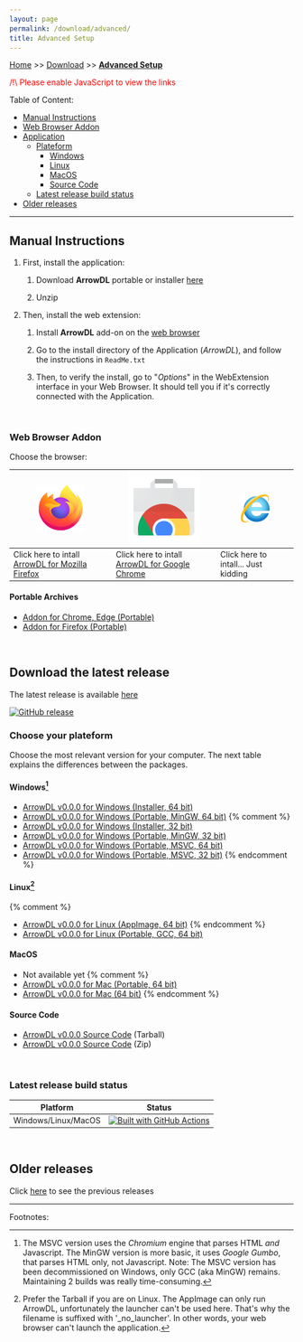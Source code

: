 ```yaml
---
layout: page
permalink: /download/advanced/
title: Advanced Setup
---
```


[Home](/) >> [Download](/download/) >> **[Advanced Setup](/download/advanced/)**

<noscript>    
<p style="color:red;">/!\ Please enable JavaScript to view the links</p>
</noscript>


Table of Content:

- [Manual Instructions](#install-instructions)
- [Web Browser Addon](#install-webextension)
- [Application](#download-application)
    - [Plateform](#download-plateform)
        - [Windows](#download-plateform-win32)
        - [Linux](#download-plateform-unix)
        - [MacOS](#download-plateform-macos)
        - [Source Code](#download-source)
    - [Latest release build status](#last-build-status)
- [Older releases](#older-releases)

---

## Manual Instructions<a name="install-instructions"></a>

1. First, install the application:

    1. Download **ArrowDL** portable or installer [here](#download-application)

    2. Unzip

2. Then, install the web extension:

    1. Install **ArrowDL** add-on on the [web browser](#install-webextension)

    2. Go to the install directory of the Application (*ArrowDL*), and follow the instructions in `ReadMe.txt`

    3. Then, to verify the install, go to "*Options*" in the WebExtension interface in your Web Browser. It should tell you if it's correctly connected with the Application. 

<br/>

### Web Browser Addon<a name="install-webextension"></a>

Choose the browser:

| ![logo](/assets/images/firefox.png) | ![logo](/assets/images/chrome.png) | ![logo](/assets/images/iexplorer.png) |
|-----------------------------------|----------------------------------|----------------------------------|
| Click here to intall [ArrowDL for Mozilla Firefox](https://addons.mozilla.org/en-US/firefox/addon/arrow-dl/ ) | Click here to intall [ArrowDL for Google Chrome](https://chrome.google.com/webstore/detail/arrow-dl/modofbhnhlagjmejdbalnijgncppjeio "https://chrome.google.com/webstore/detail/arrow-dl/modofbhnhlagjmejdbalnijgncppjeio") | Click here to intall... Just kidding |


#### Portable Archives

- <a href="https://github.com/setvisible/ArrowDL/releases/latest/" id="id_chromium">Addon for Chrome, Edge (Portable)</a>
- <a href="https://github.com/setvisible/ArrowDL/releases/latest/" id="id_firefox">Addon for Firefox (Portable)</a>


<br/>

## Download the latest release<a name="download-application"></a>

The latest release is available [here](https://github.com/setvisible/ArrowDL/releases/latest)

[![GitHub release](https://img.shields.io/github/v/release/setvisible/arrowdl.svg?style=for-the-badge)](https://github.com/setvisible/ArrowDL/releases/latest)


### Choose your plateform<a name="download-plateform"></a>

Choose the most relevant version for your computer.
The next table explains the differences between the packages.


#### Windows<a name="download-plateform-win32"></a>[^1]

- <a href="https://github.com/setvisible/ArrowDL/releases/latest/" id="id_windows_setup_x64">ArrowDL <span class="version-text">v0.0.0</span> for Windows (Installer, 64 bit)</a>
- <a href="https://github.com/setvisible/ArrowDL/releases/latest/" id="id_windows_mingw_x64">ArrowDL <span class="version-text">v0.0.0</span> for Windows (Portable, MinGW, 64 bit)</a>
{% comment %}
- <a href="https://github.com/setvisible/ArrowDL/releases/latest/" id="id_windows_setup_x86">ArrowDL <span class="version-text">v0.0.0</span> for Windows (Installer, 32 bit)</a>
- <a href="https://github.com/setvisible/ArrowDL/releases/latest/" id="id_windows_mingw_x86">ArrowDL <span class="version-text">v0.0.0</span> for Windows (Portable, MinGW, 32 bit)</a>
- <a href="https://github.com/setvisible/ArrowDL/releases/latest/" id="id_windows_msvc_x64" >ArrowDL <span class="version-text">v0.0.0</span> for Windows (Portable, MSVC, 64 bit)</a>
- <a href="https://github.com/setvisible/ArrowDL/releases/latest/" id="id_windows_msvc_x86" >ArrowDL <span class="version-text">v0.0.0</span> for Windows (Portable, MSVC, 32 bit)</a>
{% endcomment %}

[^1]: The MSVC version uses the *Chromium* engine that parses HTML *and* Javascript.
      The MinGW version is more basic, it uses *Google Gumbo*, that parses HTML only, not Javascript.
      Note: The MSVC version has been decommissioned on Windows, only GCC (aka MinGW) remains.
      Maintaining 2 builds was really time-consuming.


#### Linux<a name="download-plateform-unix"></a>[^2]
{% comment %}
- <a href="https://github.com/setvisible/ArrowDL/releases/latest/" id="id_linux_x64_app"     >ArrowDL <span class="version-text">v0.0.0</span> for Linux (AppImage, 64 bit)</a>
{% endcomment %}
- <a href="https://github.com/setvisible/ArrowDL/releases/latest/" id="id_linux_x64_zip"     >ArrowDL <span class="version-text">v0.0.0</span> for Linux (Portable, GCC, 64 bit)</a>

[^2]: Prefer the Tarball if you are on Linux.
      The AppImage can only run ArrowDL, unfortunately the launcher can't be used here.
      That's why the filename is suffixed with '_no_launcher'.
      In other words, your web browser can't launch the application.   


#### MacOS<a name="download-plateform-macos"></a>

- Not available yet
{% comment %}
- <a href="https://github.com/setvisible/ArrowDL/releases/latest/" id="id_mac_x64_zip">ArrowDL <span class="version-text">v0.0.0</span> for Mac (Portable, 64 bit)</a>
- <a href="https://github.com/setvisible/ArrowDL/releases/latest/" id="id_mac_x64_dmg">ArrowDL <span class="version-text">v0.0.0</span> for Mac (64 bit)</a>
{% endcomment %}


#### Source Code<a name="download-source"></a>

- <a href="https://github.com/setvisible/ArrowDL/releases/latest/" id="id_tarball">ArrowDL <span class="version-text">v0.0.0</span> Source Code</a> (Tarball)
- <a href="https://github.com/setvisible/ArrowDL/releases/latest/" id="id_zipball">ArrowDL <span class="version-text">v0.0.0</span> Source Code</a> (Zip)

<br/>

### Latest release build status<a name="last-build-status"></a>

| Platform                | Status   |
|-------------------------|----------|
| Windows/Linux/MacOS     | [![Built with GitHub Actions](https://github.com/setvisible/ArrowDL/actions/workflows/deployment.yml/badge.svg?branch=master)](https://github.com/setvisible/ArrowDL/actions "Go to GitHub Actions") |

<br/>

## Older releases<a name="older-releases"></a>

Click [here](https://github.com/setvisible/ArrowDL/releases) to see the previous releases


---
Footnotes:



<script type="module">

  /* Github latest release version detection */
  function doHttpGetAsync(theUrl, callback) {
    const xmlHttp = new XMLHttpRequest();
    xmlHttp.onreadystatechange = function() { 
      if (xmlHttp.readyState == 4 && xmlHttp.status == 200) {
            callback(xmlHttp.responseText);
      }
    }
    xmlHttp.open("GET", theUrl, true); // true for asynchronous 
    xmlHttp.send(null);
  }

  function onGithubResponse(json) {
    const obj = JSON.parse(json);
    const tag_name = obj['tag_name'];
    const tarball_url = obj['tarball_url'];
    const zipball_url = obj['zipball_url'];

    /* A-Z sorted Urls */
    const artifact_id_to_filenames = {
      'id_chromium':            "ArrowDL_chromium_" + tag_name + ".zip",
      'id_firefox':             "ArrowDL_firefox_" + tag_name + ".xpi",
      'id_linux_x64_app':       "ArrowDL_" + tag_name + "_x86_64_no_launcher.AppImage",
      'id_linux_x64_zip':       "ArrowDL_" + tag_name + "_x86_64.tar.gz",
      'id_mac_x64_dmg':         "ArrowDL_" + tag_name + "_x86_64.dmg",
      'id_mac_x64_zip':         "ArrowDL_" + tag_name + "_x86_64_macos.zip",
      'id_windows_mingw_x64':   "ArrowDL_" + tag_name + "_windows_mingw_x64.zip",
      'id_windows_mingw_x86':   "ArrowDL_" + tag_name + "_windows_mingw_x86.zip",
      'id_windows_msvc_x64':    "ArrowDL_" + tag_name + "_windows_msvc_x64.zip",
      'id_windows_msvc_x86':    "ArrowDL_" + tag_name + "_windows_msvc_x86.zip",
      'id_windows_setup_x64':   "ArrowDL_x64_Setup.exe",
      'id_windows_setup_x86':   "ArrowDL_x86_Setup.exe",
    };

    const url_root = "https://github.com/setvisible/ArrowDL/releases/latest/download/";
    for (let id in artifact_id_to_filenames) {
      const artifact = document.getElementById(id);
      if (artifact) {
        artifact.href = url_root + artifact_id_to_filenames[id];
      }
    }

    document.getElementById('id_tarball').href = tarball_url;
    document.getElementById('id_zipball').href = zipball_url;

    /* Text */
    const version = tag_name.replace("v", "");
    const element = document.getElementsByClassName("version-text");
    for (let i = 0; i < element.length; i++) {
      element[i].innerHTML = version;
    }
  }

  window.addEventListener("DOMContentLoaded", (event) => {
    doHttpGetAsync("https://api.github.com/repos/setvisible/ArrowDL/releases/latest", onGithubResponse);
  });

</script>
